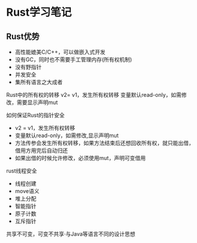 # Rust学习笔记

## Rust优势

- 高性能媲美C/C++，可以做嵌入式开发
- 没有GC，同时也不需要手工管理内存(所有权机制)
- 没有野指针
- 并发安全
- 集所有语言之大成者


Rust中的所有权的转移
v2= v1，发生所有权转移
变量默认read-only，如需修改，需要显示声明mut


如何保证Rust的指针安全
- v2 = v1，发生所有权转移
- 变量默认read-only，如需修改,显示声明mut
- 方法传参会发生所有权转移，如果方法结束后还想回收所有权，就只能出借，借用方用完后自动归还
- 如果出借的时候允许修改，必须使用mut，声明可变借用


rust线程安全

- 线程创建
- move语义
- 堆上分配
- 智能指针
- 原子计数
- 互斥指针

共享不可变，可变不共享·与Java等语言不同的设计思想


